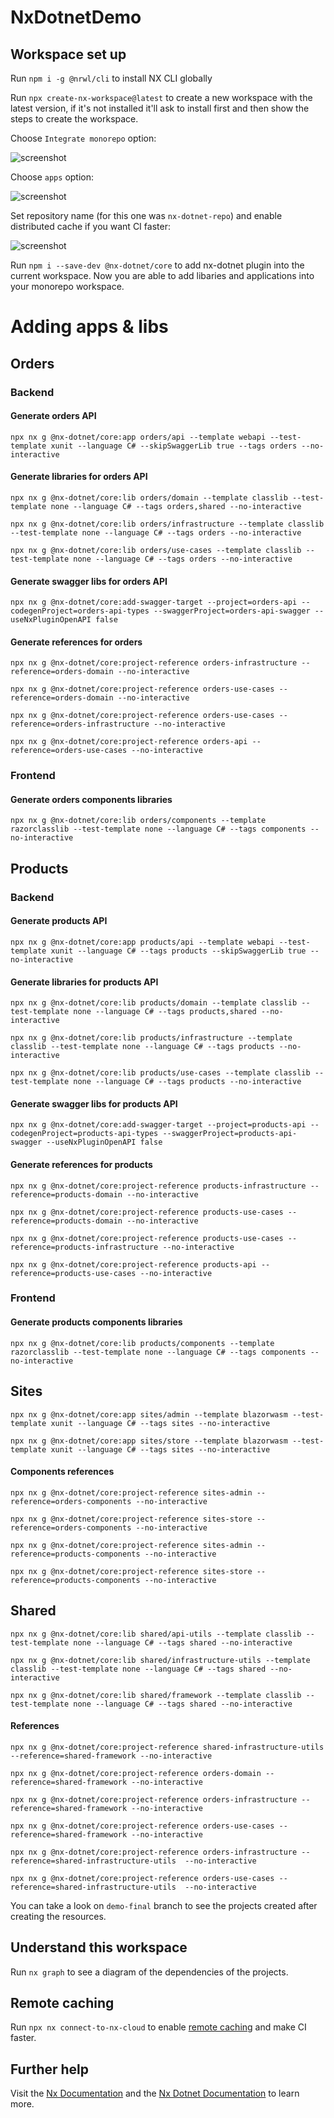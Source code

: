 # NxDotnetDemo

## Workspace set up

Run `npm i -g @nrwl/cli` to install NX CLI globally

Run `npx create-nx-workspace@latest` to create a new workspace with the latest version, if it's not installed it'll ask to install first and then show the steps to create the workspace.

Choose `Integrate monorepo` option:

![screenshot](static/nx-1.PNG)

Choose `apps` option:

![screenshot](static/nx-2.PNG)

Set repository name (for this one was `nx-dotnet-repo`) and enable distributed cache if you want CI faster:

![screenshot](static/nx-3.PNG)

Run `npm i --save-dev @nx-dotnet/core` to add nx-dotnet plugin into the current workspace. Now you are able to add libaries and applications into your monorepo workspace. 

# Adding apps & libs

## Orders

### Backend

#### Generate orders API

`npx nx g @nx-dotnet/core:app orders/api --template webapi --test-template xunit --language C# --skipSwaggerLib true --tags orders --no-interactive`

#### Generate libraries for orders API

`npx nx g @nx-dotnet/core:lib orders/domain --template classlib --test-template none --language C# --tags orders,shared --no-interactive`

`npx nx g @nx-dotnet/core:lib orders/infrastructure --template classlib --test-template none --language C# --tags orders --no-interactive`

`npx nx g @nx-dotnet/core:lib orders/use-cases --template classlib --test-template none --language C# --tags orders --no-interactive`

#### Generate swagger libs for orders API

`npx nx g @nx-dotnet/core:add-swagger-target --project=orders-api --codegenProject=orders-api-types --swaggerProject=orders-api-swagger --useNxPluginOpenAPI false`

#### Generate references for orders

`npx nx g @nx-dotnet/core:project-reference orders-infrastructure --reference=orders-domain --no-interactive`

`npx nx g @nx-dotnet/core:project-reference orders-use-cases --reference=orders-domain --no-interactive`

`npx nx g @nx-dotnet/core:project-reference orders-use-cases --reference=orders-infrastructure --no-interactive`

`npx nx g @nx-dotnet/core:project-reference orders-api --reference=orders-use-cases --no-interactive`

### Frontend

#### Generate orders components libraries

`npx nx g @nx-dotnet/core:lib orders/components --template razorclasslib --test-template none --language C# --tags components --no-interactive`

## Products

### Backend

#### Generate products API

`npx nx g @nx-dotnet/core:app products/api --template webapi --test-template xunit --language C# --tags products --skipSwaggerLib true --no-interactive`

#### Generate libraries for products API

`npx nx g @nx-dotnet/core:lib products/domain --template classlib --test-template none --language C# --tags products,shared --no-interactive`

`npx nx g @nx-dotnet/core:lib products/infrastructure --template classlib --test-template none --language C# --tags products --no-interactive`

`npx nx g @nx-dotnet/core:lib products/use-cases --template classlib --test-template none --language C# --tags products --no-interactive`

#### Generate swagger libs for products API

`npx nx g @nx-dotnet/core:add-swagger-target --project=products-api --codegenProject=products-api-types --swaggerProject=products-api-swagger --useNxPluginOpenAPI false`

#### Generate references for products

`npx nx g @nx-dotnet/core:project-reference products-infrastructure --reference=products-domain --no-interactive`

`npx nx g @nx-dotnet/core:project-reference products-use-cases --reference=products-domain --no-interactive`

`npx nx g @nx-dotnet/core:project-reference products-use-cases --reference=products-infrastructure --no-interactive`

`npx nx g @nx-dotnet/core:project-reference products-api --reference=products-use-cases --no-interactive`

### Frontend

#### Generate products components libraries

`npx nx g @nx-dotnet/core:lib products/components --template razorclasslib --test-template none --language C# --tags components --no-interactive`

## Sites

`npx nx g @nx-dotnet/core:app sites/admin --template blazorwasm --test-template xunit --language C# --tags sites --no-interactive`

`npx nx g @nx-dotnet/core:app sites/store --template blazorwasm --test-template xunit --language C# --tags sites --no-interactive`

#### Components references

`npx nx g @nx-dotnet/core:project-reference sites-admin --reference=orders-components --no-interactive`

`npx nx g @nx-dotnet/core:project-reference sites-store --reference=orders-components --no-interactive`

`npx nx g @nx-dotnet/core:project-reference sites-admin --reference=products-components --no-interactive`

`npx nx g @nx-dotnet/core:project-reference sites-store --reference=products-components --no-interactive`

## Shared

`npx nx g @nx-dotnet/core:lib shared/api-utils --template classlib --test-template none --language C# --tags shared --no-interactive`

`npx nx g @nx-dotnet/core:lib shared/infrastructure-utils --template classlib --test-template none --language C# --tags shared --no-interactive`

`npx nx g @nx-dotnet/core:lib shared/framework --template classlib --test-template none --language C# --tags shared --no-interactive`

#### References

`npx nx g @nx-dotnet/core:project-reference shared-infrastructure-utils --reference=shared-framework --no-interactive`

`npx nx g @nx-dotnet/core:project-reference orders-domain --reference=shared-framework --no-interactive`

`npx nx g @nx-dotnet/core:project-reference orders-infrastructure --reference=shared-framework --no-interactive`

`npx nx g @nx-dotnet/core:project-reference orders-use-cases --reference=shared-framework --no-interactive`

`npx nx g @nx-dotnet/core:project-reference orders-infrastructure --reference=shared-infrastructure-utils  --no-interactive`

`npx nx g @nx-dotnet/core:project-reference orders-use-cases --reference=shared-infrastructure-utils  --no-interactive`

You can take a look on `demo-final` branch to see the projects created after creating the resources.

## Understand this workspace

Run `nx graph` to see a diagram of the dependencies of the projects.

## Remote caching

Run `npx nx connect-to-nx-cloud` to enable [remote caching](https://nx.app) and make CI faster.

## Further help

Visit the [Nx Documentation](https://nx.dev) and the [Nx Dotnet Documentation](https://www.nx-dotnet.com/) to learn more.